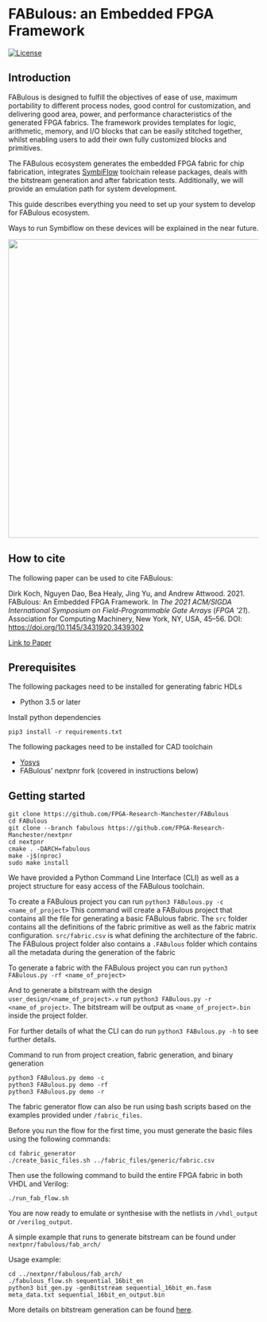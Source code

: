 # FABulous: an Embedded FPGA Framework

[![License](https://img.shields.io/badge/License-Apache%202.0-blue.svg)](https://opensource.org/licenses/Apache-2.0)

## Introduction

FABulous is designed to fulfill the objectives of ease of use, maximum portability to different process nodes, good control for customization, and delivering good area, power, and performance characteristics of the generated FPGA fabrics. The framework provides templates for logic, arithmetic, memory, and I/O blocks that can be easily stitched together, whilst enabling users to add their own fully customized blocks and primitives.

The FABulous ecosystem generates the embedded FPGA fabric for chip fabrication, integrates
[SymbiFlow](https://symbiflow.github.io/)
toolchain release packages, deals with the bitstream generation and after fabrication tests. Additionally, we will provide an emulation path for system development.

This guide describes everything you need to set up your system to develop for FABulous ecosystem.

Ways to run Symbiflow on these devices will be explained in the near future.

<img src="https://www.dropbox.com/s/g6wrtom681nr7tb/fabulous_ecosystem.png?raw=1" width="600"/>

## How to cite

The following paper can be used to cite FABulous:

Dirk Koch, Nguyen Dao, Bea Healy, Jing Yu, and Andrew Attwood. 2021. FABulous: An Embedded FPGA Framework. In <i>The 2021 ACM/SIGDA International Symposium on Field-Programmable Gate Arrays</i> (<i>FPGA '21</i>). Association for Computing Machinery, New York, NY, USA, 45–56. DOI: https://doi.org/10.1145/3431920.3439302

[Link to Paper](https://dl.acm.org/doi/pdf/10.1145/3431920.3439302)

## Prerequisites

The following packages need to be installed for generating fabric HDLs

- Python 3.5 or later

Install python dependencies

```
pip3 install -r requirements.txt
```

The following packages need to be installed for CAD toolchain

- [Yosys](https://github.com/YosysHQ/yosys)
- FABulous' nextpnr fork (covered in instructions below)

## Getting started

```
git clone https://github.com/FPGA-Research-Manchester/FABulous
cd FABulous
git clone --branch fabulous https://github.com/FPGA-Research-Manchester/nextpnr
cd nextpnr
cmake . -DARCH=fabulous
make -j$(nproc)
sudo make install
```

We have provided a Python Command Line Interface (CLI) as well as a project structure for easy access of the FABulous toolchain.

To create a FABulous project you can run `python3 FABulous.py -c <name_of_project>`
This command will create a FABulous project that contains all the file for generating a basic FABulous fabric.
The `src` folder contains all the definitions of the fabric primitive as well as the fabric matrix configuration. `src/fabric.csv` is what defining the architecture of the fabric. The FABulous project folder also contains a `.FABulous` folder which contains all the metadata during the generation of the fabric

To generate a fabric with the FABulous project you can run `python3 FABulous.py -rf <name_of_project>`

And to generate a bitstream with the design `user_design/<name_of_project>.v` run `python3 FABulous.py -r <name_of_project>`.
The bitstream will be output as `<name_of_project>.bin` inside the project folder.

For further details of what the CLI can do run `python3 FABulous.py -h` to see further details.

Command to run from project creation, fabric generation, and binary generation

```
python3 FABulous.py demo -c
python3 FABulous.py demo -rf
python3 FABulous.py demo -r
```

The fabric generator flow can also be run using bash scripts based on the examples provided under `/fabric_files`.

Before you run the flow for the first time, you must generate the basic files using the following commands:

```
cd fabric_generator
./create_basic_files.sh ../fabric_files/generic/fabric.csv
```

Then use the following command to build the entire FPGA fabric in both VHDL and Verilog:

```
./run_fab_flow.sh
```

You are now ready to emulate or synthesise with the netlists in `/vhdl_output` or `/verilog_output`.

A simple example that runs to generate bitstream can be found under `nextpnr/fabulous/fab_arch/`

Usage example:

```
cd ../nextpnr/fabulous/fab_arch/
./fabulous_flow.sh sequential_16bit_en
python3 bit_gen.py -genBitstream sequential_16bit_en.fasm meta_data.txt sequential_16bit_en_output.bin
```

More details on bitstream generation can be found [here](https://github.com/FPGA-Research-Manchester/FABulous/tree/master/fabric_generator/bitstream_npnr).
